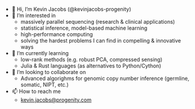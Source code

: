 - 👋 Hi, I’m Kevin Jacobs (@kevinjacobs-progenity)
- 👀 I’m interested in
    * massively parallel sequencing (research & clinical applications)
    * statistical inference, model-based machine learning
    * high-performance computing
    * solving the hardest problems I can find in compelling & innovative ways
- 🌱 I’m currently learning
    * low-rank methods (e.g. robust PCA, compressed sensing)
    * Julia & Rust languages (as alternatives to Python/Cython)
- 💞️ I’m looking to collaborate on
    * Advanced algorighms for genomic copy number inference (germline, somatic, NIPT, etc.)
- 📫 How to reach me
    * kevin.jacobs@progenity.com

